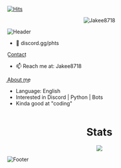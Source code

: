 [![Hits](http://hits.dwyl.com/Jakee8718/Jakee8718.svg)](http://hits.dwyl.com/Jakee8718/Jakee8718)

<p align="center"> <img src="https://gpvc.arturio.dev/Jakee8718" alt="Jakee8718" /> </p>

![Header](./header.png)

- 👋 discord.gg/phts

C͟o͟n͟t͟a͟c͟t͟
- 📫 Reach me at: Jakee8718


A͟b͟o͟u͟t͟ ͟m͟e͟
-  Language: English
-  Interested in Discord | Python | Bots
-  Kinda good at "coding"
<!---
Jakee8718/Jakee8718 is a ✨ special ✨ repository because its `README.md` (this file) appears on your GitHub profile.
You can click the Preview link to take a look at your changes.
--->

<p href="Jakee" align="center">
    <img alt="" src=https://lanyard.cnrad.dev/api/997512351760789507/>
</p>

<h1 align="center">Stats</h1>
<a href="https://github.com/Jakee8718"></a>
<p align="center">
  <img src="https://github-readme-stats.vercel.app/api?username=Jakee8718&theme=midnight-purple&show_icons=true" />
</p>

<!-- ![Anurag's GitHub stats](https://github-readme-stats.vercel.app/api?username=Jakee8718&theme=midnight-purple&show_icons=true)
 -->


![Footer](./footer.png)
